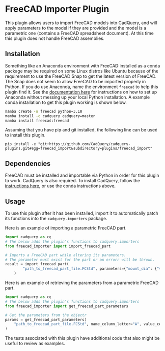 # FreeCAD Importer Plugin

This plugin allows users to import FreeCAD models into CadQuery, and will apply parameters to the model if they are provided and the model is a parametric one (contains a FreeCAD spreadsheet document). At this time this plugin does not handle FreeCAD assemblies.

## Installation

Something like an Anaconda environment with FreeCAD installed as a conda package may be required on some Linux distros like Ubuntu because of the requirement to use the FreeCAD Snap to get the latest version of FreeCAD. The Snap does not seem to allow FreeCAD to be imported properly in Python. If you do use Anaconda, name the environment `freecad` to help this plugin find it. See the [documentation here](https://cadquery.readthedocs.io/en/latest/installation.html#install-the-conda-package-manager) for instructions on how to set up Anaconda without messing up your local Python installation. A example conda installation to get this plugin working is shown below.
```bash
mamba create -n freecad python=3.10
mamba install -c cadquery cadquery=master
mamba install freecad:freecad
```

Assuming that you have pip and git installed, the following line can be used to install this plugin.

```
pip install -e "git+https://github.com/CadQuery/cadquery-plugins.git#egg=freecad_import&subdirectory=plugins/freecad_import"
```

## Dependencies

FreeCAD must be installed and importable via Python in order for this plugin to work. CadQuery is also required. To install CadQuery, follow the [instructions here](https://cadquery.readthedocs.io/en/latest/installation.html), or use the conda instructions above.

## Usage

To use this plugin after it has been installed, import it to automatically patch its functions into the `cadquery.importers` package.

Here is an example of importing a parametric FreeCAD part.

```python
import cadquery as cq
# The below adds the plugin's functions to cadquery.importers
from freecad_importer import import_freecad_part

# Imports a FreeCAD part while altering its parameters.
# The parameter must exist for the part or an errorr will be thrown.
result = import_freecad_part(
        "path_to_freecad_part_file.FCStd", parameters={"mount_dia": {"value": 4.8, "units": "mm"}}
    )
```

Here is an example of retrieving the parameters from a parametric FreeCAD part.

```python
import cadquery as cq
# The below adds the plugin's functions to cadquery.importers
from freecad_importer import get_freecad_part_parameters

# Get the parameters from the objectr
params = get_freecad_part_parameters(
    "path_to_freecad_part_file.FCStd", name_column_letter="A", value_column_letter="B"
)
```

The tests associated with this plugin have additional code that also might be useful to review as examples.
